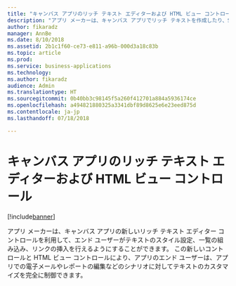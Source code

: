 ```yaml
---
title: "キャンバス アプリのリッチ テキスト エディターおよび HTML ビュー コントロール"
description: "アプリ メーカーは、キャンバス アプリでリッチ テキストを作成したり、SharePoint Online のリッチ テキスト フィールドを編集したりできるようになりました"
author: fikaradz
manager: AnnBe
ms.date: 8/10/2018
ms.assetid: 2b1c1f60-ce73-e811-a96b-000d3a18c83b
ms.topic: article
ms.prod: 
ms.service: business-applications
ms.technology: 
ms.author: fikaradz
audience: Admin
ms.translationtype: HT
ms.sourcegitcommit: 0b40bb3c98145f5a260f412701a884a5936174ce
ms.openlocfilehash: a494821880325a3341dbf89d8625e6e23eed875d
ms.contentlocale: ja-jp
ms.lasthandoff: 07/18/2018

---
```

# <a name="rich-text-editor-and-html-view-controls-for-canvas-apps"></a>キャンバス アプリのリッチ テキスト エディターおよび HTML ビュー コントロール


[!include[banner](../../includes/banner.md)]

アプリ メーカーは、キャンバス アプリの新しいリッチ テキスト エディター コントロールを利用して、エンド ユーザーがテキストのスタイル設定、一覧の組み込み、リンクの挿入を行えるようにすることができます。  この新しいコントロールと HTML ビュー コントロールにより、アプリのエンド ユーザーは、アプリでの電子メールやレポートの編集などのシナリオに対してテキストのカスタマイズを完全に制御できます。 

